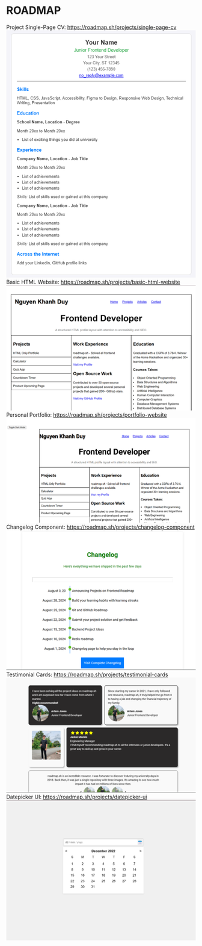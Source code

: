 # ROADMAP
Project Single-Page CV: https://roadmap.sh/projects/single-page-cv
![alt text](image.png)
Basic HTML Website: https://roadmap.sh/projects/basic-html-website
![alt text](image-1.png)
Personal Portfolio: https://roadmap.sh/projects/portfolio-website
![alt text](image-2.png)
Changelog Component: https://roadmap.sh/projects/changelog-component
![alt text](image-3.png)
Testimonial Cards: https://roadmap.sh/projects/testimonial-cards
![alt text](image-4.png)
Datepicker UI: https://roadmap.sh/projects/datepicker-ui
![alt text](image-5.png)